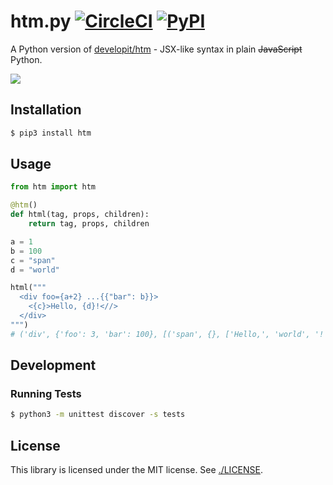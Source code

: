 # htm.py [![CircleCI](https://circleci.com/gh/jviide/htm.py.svg?style=shield)](https://circleci.com/gh/jviide/htm.py) [![PyPI](https://img.shields.io/pypi/v/htm.svg?color=blue)](https://pypi.org/project/htm/)

A Python version of [developit/htm](https://github.com/developit/htm) - JSX-like syntax in plain ~~JavaScript~~ Python.

![](https://user-images.githubusercontent.com/19776768/59381467-1af4af00-8d64-11e9-919d-62cad30a4a2e.png)

## Installation

```sh
$ pip3 install htm
```

## Usage

```py
from htm import htm

@htm()
def html(tag, props, children):
    return tag, props, children

a = 1
b = 100
c = "span"
d = "world"

html("""
  <div foo={a+2} ...{{"bar": b}}>
    <{c}>Hello, {d}!<//>
  </div>
""")
# ('div', {'foo': 3, 'bar': 100}, [('span', {}, ['Hello,', 'world', '!'])])
```

## Development

### Running Tests

```sh
$ python3 -m unittest discover -s tests
```

## License

This library is licensed under the MIT license. See [./LICENSE](./LICENSE).
